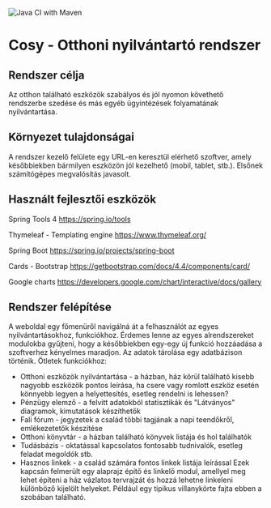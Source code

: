 ![Java CI with Maven](https://github.com/domokosdaniel56/cosy/workflows/Java%20CI%20with%20Maven/badge.svg)

# Cosy - Otthoni nyilvántartó rendszer
## Rendszer célja
Az otthon található eszközök szabályos és jól nyomon követhető rendszerbe szedése és más egyéb ügyintézések folyamatának nyilvántartása.
## Környezet tulajdonságai
A rendszer kezelő felülete egy URL-en keresztül elérhető szoftver, amely későbbiekben bármilyen eszközön jól kezelhető (mobil, tablet, stb.). Elsőnek számítógépes megvalósítás javasolt.
## Használt fejlesztői eszközök

Spring Tools 4
https://spring.io/tools

Thymeleaf - Templating engine
https://www.thymeleaf.org/

Spring Boot
https://spring.io/projects/spring-boot

Cards - Bootstrap
https://getbootstrap.com/docs/4.4/components/card/

Google charts
https://developers.google.com/chart/interactive/docs/gallery


## Rendszer felépítése
A weboldal egy főmenüről navigálná át a felhasználót az egyes nyilvántartásokhoz, funkciókhoz. Érdemes lenne az egyes alrendszereket modulokba gyűjteni, hogy a későbbiekben egy-egy új funkció hozzáadása a szoftverhez kényelmes maradjon. Az adatok tárolása egy adatbázison történik.
Ötletek funkciókhoz:
* Otthoni eszközök nyilvántartása - a házban, ház körül található kisebb nagyobb eszközök pontos leírása, ha csere vagy romlott eszköz esetén könnyebb legyen a helyettesítés, esetleg rendelni is lehessen?
* Pénzügy elemző - a felvitt adatokból statisztikák és "Látványos" diagramok, kimutatások készíthetők
* Fali fórum - jegyzetek a család többi tagjának a napi teendőkről, emlékezetetők készítése
* Otthoni könyvtár - a házban található könyvek listája és hol találhatók
* Tudásbázis - oktatással kapcsolatos fontosabb tudnivalók, esetleg feladat megoldók stb.
* Hasznos linkek - a család számára fontos linkek listája leírással
Ezek kapcsán felmerült egy alaprajz építő és linkelő modul, amellyel meg lehet építeni a ház vázlatos tervrajzát és hozzá lehetne linkeleni különböző kijelölt helyeket. Például egy tipikus villanykörte fajta ebben a szobában található.
